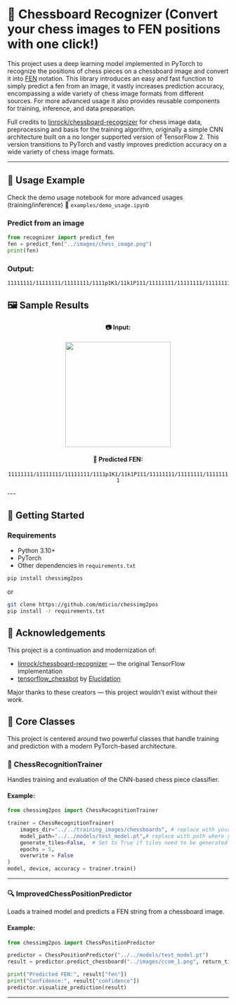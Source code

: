 # 🧠 Chessboard Recognizer (Convert your chess images to FEN positions with one click!)

This project uses a deep learning model implemented in PyTorch to recognize the positions of chess pieces on a chessboard image and convert it into [FEN](https://en.wikipedia.org/wiki/Forsyth%E2%80%93Edwards_Notation) notation. This library introduces an easy and fast function to simply predict a fen from an image, it vastly increases prediction accuracy, encompassing a wide variety of chess image formats from different sources. For more advanced usage it also provides reusable components for training, inference, and data preparation.

Full credits to [linrock/chessboard-recognizer](https://github.com/linrock/chessboard-recognizer) for chess image data, preprocessing and basis for the training algorithm, originally a simple CNN architecture built on a no longer supported version of TensorFlow 2. This version transitions to PyTorch and vastly improves prediction accuracy on a wide variety of chess image formats.

---

## 🧪 Usage Example

Check the demo usage notebook 
for more advanced usages (training/inference) 
📓 `examples/demo_usage.ipynb`

### Predict from an image

```python
from recognizer import predict_fen
fen = predict_fen("../images/chess_image.png")
print(fen)
```

### Output:

```text
11111111/11111111/11111111/1111p1K1/11k1P111/11111111/11111111/11111111
```

## 🖼️ Sample Results

<div align="center">

#### 📷 Input:
<!-- Replace the below link with your image or keep this as a placeholder -->
<img src="images/chess_image.png" width=240 />

#### 🎯 Predicted FEN:
`11111111/11111111/11111111/1111p1K1/11k1P111/11111111/11111111/11111111`

</div>
---

## 🚀 Getting Started

### Requirements

- Python 3.10+
- PyTorch
- Other dependencies in `requirements.txt`

```bash
pip install chessimg2pos
```
or 

```bash
git clone https://github.com/mdicio/chessimg2pos
pip install -r requirements.txt
```

## 🙏 Acknowledgements

This project is a continuation and modernization of:

- [linrock/chessboard-recognizer](https://github.com/linrock/chessboard-recognizer) — the original TensorFlow implementation
- [tensorflow_chessbot](https://github.com/Elucidation/tensorflow_chessbot) by [Elucidation](https://github.com/Elucidation)

Major thanks to these creators — this project wouldn’t exist without their work.

## 🧠 Core Classes

This project is centered around two powerful classes that handle training and prediction with a modern PyTorch-based architecture.

### 🔧 ChessRecognitionTrainer

Handles training and evaluation of the CNN-based chess piece classifier.

#### Example:

```python
from chessimg2pos import ChessRecognitionTrainer

trainer = ChessRecognitionTrainer(
    images_dir="../../training_images/chessboards", # replace with your path
    model_path="../../models/test_model.pt",# replace with path where you want models tgo be saved
    generate_tiles=False,  # Set to True if tiles need to be generated from boards
    epochs = 5,
    overwrite = False
)
model, device, accuracy = trainer.train()
```

---

### 🔍 ImprovedChessPositionPredictor

Loads a trained model and predicts a FEN string from a chessboard image.

#### Example:

```python
from chessimg2pos import ChessPositionPredictor

predictor = ChessPositionPredictor("../../models/test_model.pt")
result = predictor.predict_chessboard("../images/ccom_1.png", return_tiles=True)

print("Predicted FEN:", result["fen"])
print("Confidence:", result["confidence"])
predictor.visualize_prediction(result)
```

---
